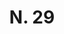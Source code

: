 ---
title: "N. 29"
permalink: "/edition/plant029/"
plant-name: "N. 29"
plant-number: "029"
plant-xml: "/assets/xml/plant029.xml"
plant-img1: "/assets/img/plant029_verso.jpg"
plant-img2: "/assets/img/plant029.jpg"
plant-title: "N. 29"
plant-wfo-link: ""
plant-kew-link: ""
plant-taxon-content: ""
layout: single-xml
---
